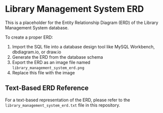 # Library Management System ERD

This is a placeholder for the Entity Relationship Diagram (ERD) of the Library Management System database.

To create a proper ERD:
1. Import the SQL file into a database design tool like MySQL Workbench, dbdiagram.io, or draw.io
2. Generate the ERD from the database schema
3. Export the ERD as an image file named `library_management_system_erd.png`
4. Replace this file with the image

## Text-Based ERD Reference

For a text-based representation of the ERD, please refer to the `library_management_system_erd.txt` file in this repository.
